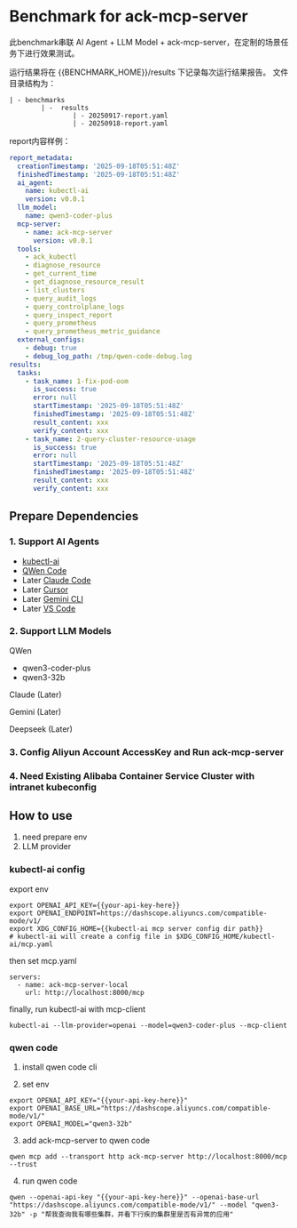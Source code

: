 # Benchmark for ack-mcp-server

此benchmark串联 AI Agent + LLM Model + ack-mcp-server，在定制的场景任务下进行效果测试。

运行结果将在 {{BENCHMARK_HOME}}/results 下记录每次运行结果报告。
文件目录结构为：

```angular2html
| - benchmarks
        | -  results
                | - 20250917-report.yaml
                | - 20250918-report.yaml
```
report内容样例：
```yaml
report_metadata:
  creationTimestamp: '2025-09-18T05:51:48Z'
  finishedTimestamp: '2025-09-18T05:51:48Z'
  ai_agent: 
    name: kubectl-ai
    version: v0.0.1
  llm_model:
    name: qwen3-coder-plus
  mcp-server:
    - name: ack-mcp-server
      version: v0.0.1
  tools:
    - ack_kubectl
    - diagnose_resource
    - get_current_time
    - get_diagnose_resource_result
    - list_clusters
    - query_audit_logs
    - query_controlplane_logs
    - query_inspect_report
    - query_prometheus
    - query_prometheus_metric_guidance
  external_configs:
    - debug: true
    - debug_log_path: /tmp/qwen-code-debug.log
results:
  tasks:
    - task_name: 1-fix-pod-oom
      is_success: true
      error: null
      startTimestamp: '2025-09-18T05:51:48Z'
      finishedTimestamp: '2025-09-18T05:51:48Z'
      result_content: xxx
      verify_content: xxx
    - task_name: 2-query-cluster-resource-usage
      is_success: true
      error: null
      startTimestamp: '2025-09-18T05:51:48Z'
      finishedTimestamp: '2025-09-18T05:51:48Z'
      result_content: xxx
      verify_content: xxx

```
                        


## Prepare Dependencies

### 1. Support AI Agents

- [kubectl-ai](https://github.com/GoogleCloudPlatform/kubectl-ai/blob/main/pkg/mcp/README.md#local-stdio-based-server-configuration)
- [QWen Code](https://qwenlm.github.io/qwen-code-docs/zh/tools/mcp-server/#%E4%BD%BF%E7%94%A8-qwen-mcp-%E7%AE%A1%E7%90%86-mcp-%E6%9C%8D%E5%8A%A1%E5%99%A8)
- Later [Claude Code]()
- Later [Cursor]()
- Later [Gemini CLI](https://github.com/google-gemini/gemini-cli/blob/main/docs/tools/mcp-server.md#configure-the-mcp-server-in-settingsjson)
- Later [VS Code](https://code.visualstudio.com/docs/copilot/chat/mcp-servers#_add-an-mcp-server)

### 2. Support LLM Models

QWen
- qwen3-coder-plus
- qwen3-32b

Claude (Later)


Gemini (Later)

Deepseek (Later)


### 3. Config Aliyun Account AccessKey and Run ack-mcp-server


### 4. Need Existing Alibaba Container Service Cluster with intranet kubeconfig 





## How to use

1. need prepare env
2. LLM provider


### kubectl-ai config
export env
```
export OPENAI_API_KEY={{your-api-key-here}}
export OPENAI_ENDPOINT=https://dashscope.aliyuncs.com/compatible-mode/v1/
export XDG_CONFIG_HOME={{kubectl-ai mcp server config dir path}}
# kubectl-ai will create a config file in $XDG_CONFIG_HOME/kubectl-ai/mcp.yaml
```

then set mcp.yaml
```angular2html
servers:
  - name: ack-mcp-server-local
    url: http://localhost:8000/mcp
```

finally, run kubectl-ai with mcp-client

```
kubectl-ai --llm-provider=openai --model=qwen3-coder-plus --mcp-client
```

### qwen code

1. install qwen code cli

2. set env
```angular2html
export OPENAI_API_KEY="{{your-api-key-here}}"
export OPENAI_BASE_URL="https://dashscope.aliyuncs.com/compatible-mode/v1/"
export OPENAI_MODEL="qwen3-32b"
```

3. add ack-mcp-server to qwen code
```angular2html
qwen mcp add --transport http ack-mcp-server http://localhost:8000/mcp --trust
```

4. run qwen code

```angular2html
qwen --openai-api-key "{{your-api-key-here}}" --openai-base-url "https://dashscope.aliyuncs.com/compatible-mode/v1/" --model "qwen3-32b" -p "帮我查询我有哪些集群，并看下行疾的集群里是否有异常的应用"
```
   
